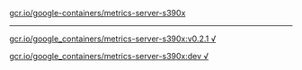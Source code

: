 [gcr.io/google-containers/metrics-server-s390x](https://hub.docker.com/r/sqeven/metrics-server-s390x/tags/) 

----
[gcr.io/google_containers/metrics-server-s390x:v0.2.1 √](https://hub.docker.com/r/sqeven/metrics-server-s390x/tags/)

[gcr.io/google_containers/metrics-server-s390x:dev √](https://hub.docker.com/r/sqeven/metrics-server-s390x/tags/)


